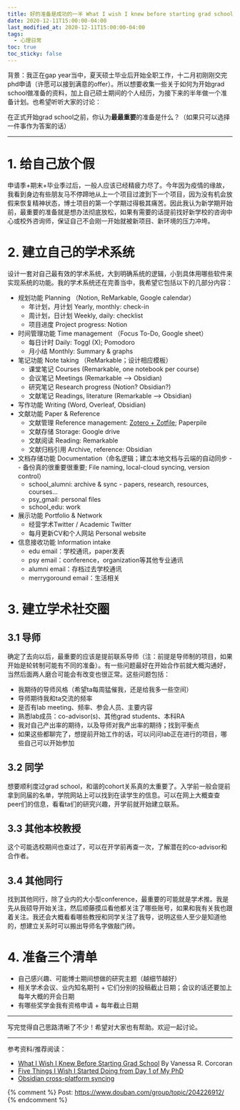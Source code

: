 ```yaml
---
title: 好的准备是成功的一半 What I wish I knew before starting grad school
date: 2020-12-11T15:00:00-04:00
last_modified_at: 2020-12-11T15:00:00-04:00
tags:
  - 心理日常
toc: true
toc_sticky: false
---
```


背景：我正在gap year当中，夏天硕士毕业后开始全职工作，十二月初刚刚交完phd申请（许愿可以接到满意的offer）。所以想要收集一些关于如何为开始grad school做准备的资料，加上自己硕士期间的个人经历，为接下来的半年做一个准备计划。也希望听听大家的讨论：

在正式开始grad school之前，你认为**最最重要**的准备是什么？（如果只可以选择一件事作为答案的话）

<!--more-->

---

# 1. 给自己放个假

申请季+期末+毕业季过后，一般人应该已经精疲力尽了。今年因为疫情的缘故，我看到身边有些朋友马不停蹄地从上一个项目过渡到下一个项目，因为没有机会放假来恢复精神状态，博士项目的第一个学期过得极其痛苦。因此我认为新学期开始前，最重要的准备就是想办法彻底放松，如果有需要的话提前找好新学校的咨询中心或校外咨询师，保证自己不会刚一开始就被新项目、新环境的压力冲垮。

# 2. 建立自己的学术系统

设计一套对自己最有效的学术系统，大到明确系统的逻辑，小到具体用哪些软件来实现系统的功能。我的学术系统还在完善当中，我希望它包括以下的几部分内容：

- 规划功能 Planning （Notion, ReMarkable, Google calendar）
    - 年计划，月计划 Yearly, monthly: check-in
    - 周计划，日计划 Weekly, daily: checklist
    - 项目进度 Project progress: Notion
- 时间管理功能 Time management （Focus To-Do, Google sheet）
    - 每日计时 Daily: Toggl (X); Pomodoro
    - 月小结 Monthly: Summary & graphs
- 笔记功能 Note taking （ReMarkable；设计相应模板）
    - 课堂笔记 Courses (Remarkable, one notebook per course)
    - 会议笔记 Meetings (Remarkable —> Obsidian)
    - 研究笔记 Research progress (Notion? Obsidian?)
    - 文献笔记 Readings, literature (Remarkable —> Obsidian)
- 写作功能 Writing (Word, Overleaf, Obsidian)
- 文献功能 Paper & Reference
    - 文献管理 Reference management: [Zotero + Zotfile](https://tomsaunders.co.nz/zotero-with-google-drive/); Paperpile
    - 文献存储 Storage: Google drive
    - 文献阅读 Reading: Remarkable
    - 文献归档引用 Archive, reference: Obsidian
- 文档存储功能 Documentation（命名逻辑；建立本地文档与云端的自动同步 -- 备份真的很重要很重要; File naming, local-cloud syncing, version control）
    - school_alumni: archive & sync - papers, research, resources, courses...
    - psy_gmail: personal files
    - school_edu: work
- 展示功能 Portfolio & Network
    - 经营学术Twitter / Academic Twitter
    - 每月更新CV和个人网站 Personal website
- 信息接收功能 Information intake
    - edu email：学校通讯，paper发表
    - psy email：conference，organization等其他专业通讯
    - alumni email：存档过去学校通讯
    - merrygoround email：生活相关

# 3. 建立学术社交圈

## 3.1 导师

确定了去向以后，最重要的应该是提前联系导师（注：前提是导师制的项目，如果开始是轮转制可能有不同的准备）。有一些问题最好在开始合作前就大概沟通好，当然后面两人磨合可能会有改变也很正常。这些问题包括：

- 我期待的导师风格（希望ta每周猛催我，还是给我多一些空间）
- 导师期待我和ta交流的频率
- 是否有lab meeting、频率、参会人员、主要内容
- 熟悉lab成员：co-advisor(s)、其他grad students、本科RA
- 我对自己产出率的期待，以及导师对我产出率的期待；找到平衡点
- 如果这些都聊完了，想提前开始工作的话，可以问问lab正在进行的项目，哪些自己可以开始参加

## 3.2 同学

想要顺利度过grad school，和谐的cohort关系真的太重要了。入学前一般会提前拿到同届的名单，学院网站上可以找到在读学生的信息。可以在网上大概查查peer们的信息，看看ta们的研究兴趣，开学前就开始建立联系。

## 3.3 其他本校教授

这个可能选校期间也查过了，可以在开学前再查一次，了解潜在的co-advisor和合作者。

## 3.4 其他同行

找到其他同行，除了业内的大小型conference，最重要的可能就是学术推。我是先从我硕导开始关注，然后顺藤摸瓜看他都关注了哪些账号，如果和我有关我也跟着关注。我还会大概看看哪些教授和同学关注了我导，说明这些人至少是知道他的，想建立关系时可以搬出导师名字做敲门砖。

# 4. 准备三个清单

- 自己感兴趣、可能博士期间想做的研究主题（越细节越好）
- 相关学术会议、业内知名期刊 + 它们分别的投稿截止日期；会议的话还要加上每年大概的开会日期
- 有哪些奖学金我有资格申请 + 每年截止日期

---

写完觉得自己思路清晰了不少！希望对大家也有帮助。欢迎一起讨论。

---

参考资料/推荐阅读：
- [What I Wish I Knew Before Starting Grad School](https://www.insidehighered.com/advice/2018/10/31/advice-about-grad-school-phd-holder-looking-back-decade-later-opinion) By Vanessa R. Corcoran
- [Five Things I Wish I Started Doing from Day 1 of My PhD](https://medium.com/@meilinzhan/five-things-i-wish-i-started-doing-from-day-1-of-my-phd-f06a37b12903)
- [Obsidian cross-platform syncing](https://forum.obsidian.md/t/how-do-i-work-with-obsidian-on-mobile/471)


{% comment %}
Post: https://www.douban.com/group/topic/204226912/
{% endcomment %}
